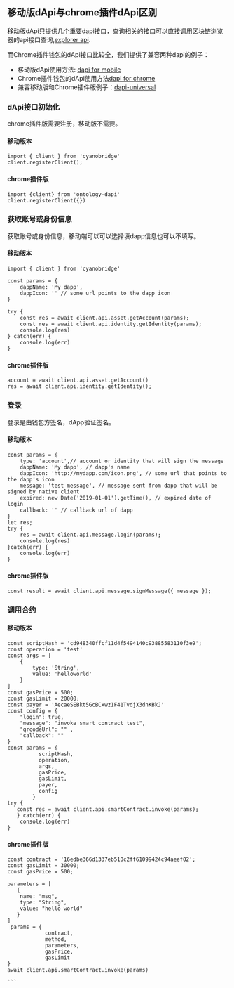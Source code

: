 ## 移动版dApi与chrome插件dApi区别

移动版dApi只提供几个重要dapi接口，查询相关的接口可以直接调用区块链浏览器的api接口查询,[explorer api](http://dev-docs.ont.io/#/docs-en/explorer/overview).

而Chrome插件钱包的dApi接口比较全，我们提供了兼容两种dapi的例子：

* 移动版dApi使用方法: [dapi for mobile](https://github.com/ontio-cyano/cyano-bridge)
* Chrome插件钱包的dApi使用方法[dapi for chrome](https://github.com/ontio/ontology-dapi)
* 兼容移动版和Chrome插件版例子：[dapi-universal](https://github.com/ontio-cyano/dapi-universal)

### dApi接口初始化

chrome插件版需要注册，移动版不需要。

#### 移动版本
```
import { client } from 'cyanobridge'
client.registerClient();

```

#### chrome插件版
```
import {client} from 'ontology-dapi'
client.registerClient({})

```

### 获取账号或身份信息

获取账号或身份信息，移动端可以可以选择填dapp信息也可以不填写。

#### 移动版本

```
import { client } from 'cyanobridge'

const params = {
​    dappName: 'My dapp',
​    dappIcon: '' // some url points to the dapp icon
}

try {
​    const res = await client.api.asset.getAccount(params);
    const res = await client.api.identity.getIdentity(params);
​    console.log(res)
} catch(err) {
​    console.log(err)
}

```


#### chrome插件版
```
account = await client.api.asset.getAccount()
res = await client.api.identity.getIdentity();
```

### 登录

登录是由钱包方签名，dApp验证签名。

#### 移动版本

```
const params = {
​    type: 'account',// account or identity that will sign the message
​    dappName: 'My dapp', // dapp's name
​    dappIcon: 'http://mydapp.com/icon.png', // some url that points to the dapp's icon
​    message: 'test message', // message sent from dapp that will be signed by native client
​    expired: new Date('2019-01-01').getTime(), // expired date of login
​    callback: '' // callback url of dapp
}
let res;
try {
​    res = await client.api.message.login(params);
​    console.log(res)
}catch(err) {
​    console.log(err)
}
```

#### chrome插件版
```
const result = await client.api.message.signMessage({ message });
```

### 调用合约



#### 移动版本

```
const scriptHash = 'cd948340ffcf11d4f5494140c93885583110f3e9';
const operation = 'test'
const args = [
​    {
​        type: 'String',
​        value: 'helloworld'
​    }
]
const gasPrice = 500;
const gasLimit = 20000;
const payer = 'AecaeSEBkt5GcBCxwz1F41TvdjX3dnKBkJ'
const config = {
​    "login": true,
​    "message": "invoke smart contract test",
​    "qrcodeUrl": "" ,
    "callback": ""
}
const params = {
          scriptHash,
          operation,
          args,
          gasPrice,
          gasLimit,
          payer,
          config
        }
try {
   const res = await client.api.smartContract.invoke(params);
   } catch(err) {
​    console.log(err)
}

```

#### chrome插件版
````
const contract = '16edbe366d1337eb510c2ff61099424c94aeef02';
const gasLimit = 30000;
const gasPrice = 500;

parameters = [
   {
	name: "msg",
	type: "String",
	value: "hello world"
   } 
]
 params = {
            contract,
            method,
            parameters,
            gasPrice,
            gasLimit
}
await client.api.smartContract.invoke(params)

```